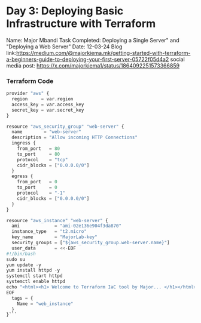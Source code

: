 # Day 3: Deploying Basic Infrastructure with Terraform

Name: Major Mbandi
Task Completed: Deploying a Single Server" and "Deploying a Web Server"
Date: 12-03-24
Blog link:https://medium.com/@majorkiema.mk/getting-started-with-terraform-a-beginners-guide-to-deploying-your-first-server-05722f05d4a2
social media post: https://x.com/majorkiema1/status/1864092251573366859


### Terraform Code 
```python
provider "aws" {
  region     = var.region
  access_key = var.access_key
  secret_key = var.secret_key
}

resource "aws_security_group" "web-server" {
  name        = "web-server"
  description = "Allow incoming HTTP Connections"
  ingress {
    from_port   = 80
    to_port     = 80
    protocol    = "tcp"
    cidr_blocks = ["0.0.0.0/0"]
  }
  egress {
    from_port   = 0
    to_port     = 0
    protocol    = "-1"
    cidr_blocks = ["0.0.0.0/0"]
  }
}

resource "aws_instance" "web-server" {
  ami             = "ami-02e136e904f3da870"
  instance_type   = "t2.micro"
  key_name        = "MajorLab-key"
  security_groups = ["${aws_security_group.web-server.name}"]
  user_data       = <<-EOF
#!/bin/bash
sudo su
yum update -y
yum install httpd -y
systemctl start httpd
systemctl enable httpd
echo "<html><h1> Welcome to Terraform IaC tool by Major... </h1></html>" >> /var/www/html/index.html
EOF
  tags = {
    Name = "web_instance"
  }
}```